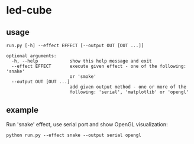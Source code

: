 # led-cube

## usage

```
run.py [-h] --effect EFFECT [--output OUT [OUT ...]]

optional arguments:
  -h, --help            show this help message and exit
  --effect EFFECT       execute given effect - one of the following: 'snake'
                        or 'smoke'
  --output OUT [OUT ...]
                        add given output method - one or more of the
                        following: 'serial', 'matplotlib' or 'opengl'

```

## example
Run 'snake' effect, use serial port and show OpenGL visualization:
```
python run.py --effect snake --output serial opengl
```
